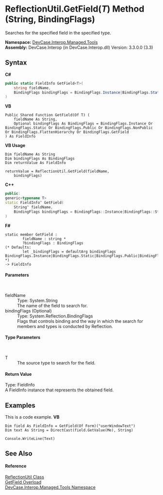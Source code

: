 # ReflectionUtil.GetField(*T*) Method (String, BindingFlags)
 

Searches for the specified field in the specified type.

**Namespace:**&nbsp;<a href="N_DevCase_Interop_Managed_Tools">DevCase.Interop.Managed.Tools</a><br />**Assembly:**&nbsp;DevCase.Interop (in DevCase.Interop.dll) Version: 3.3.0.0 (3.3)

## Syntax

**C#**<br />
``` C#
public static FieldInfo GetField<T>(
	string fieldName,
	BindingFlags bindingFlags = BindingFlags.Instance|BindingFlags.Static|BindingFlags.Public|BindingFlags.NonPublic|BindingFlags.FlattenHierarchy|BindingFlags.GetField
)

```

**VB**<br />
``` VB
Public Shared Function GetField(Of T) ( 
	fieldName As String,
	Optional bindingFlags As BindingFlags = BindingFlags.Instance Or BindingFlags.Static Or BindingFlags.Public Or BindingFlags.NonPublic Or BindingFlags.FlattenHierarchy Or BindingFlags.GetField
) As FieldInfo
```

**VB Usage**<br />
``` VB Usage
Dim fieldName As String
Dim bindingFlags As BindingFlags
Dim returnValue As FieldInfo

returnValue = ReflectionUtil.GetField(fieldName, 
	bindingFlags)
```

**C++**<br />
``` C++
public:
generic<typename T>
static FieldInfo^ GetField(
	String^ fieldName, 
	BindingFlags bindingFlags = BindingFlags::Instance|BindingFlags::Static|BindingFlags::Public|BindingFlags::NonPublic|BindingFlags::FlattenHierarchy|BindingFlags::GetField
)
```

**F#**<br />
``` F#
static member GetField : 
        fieldName : string * 
        ?bindingFlags : BindingFlags 
(* Defaults:
        let _bindingFlags = defaultArg bindingFlags BindingFlags.Instance|BindingFlags.Static|BindingFlags.Public|BindingFlags.NonPublic|BindingFlags.FlattenHierarchy|BindingFlags.GetField
*)
-> FieldInfo 

```


#### Parameters
&nbsp;<dl><dt>fieldName</dt><dd>Type: System.String<br />The name of the field to search for.</dd><dt>bindingFlags (Optional)</dt><dd>Type: System.Reflection.BindingFlags<br />Flags that controls binding and the way in which the search for members and types is conducted by Reflection.</dd></dl>

#### Type Parameters
&nbsp;<dl><dt>T</dt><dd>The source type to search for the field.</dd></dl>

#### Return Value
Type: FieldInfo<br />A FieldInfo instance that represents the obtained field.

## Examples
This is a code example. 
**VB**<br />
``` VB
Dim field As FieldInfo = GetField(Of Form)("userWindowText")
Dim text As String = DirectCast(field.GetValue(Me), String)

Console.WriteLine(Text)
```


## See Also


#### Reference
<a href="T_DevCase_Interop_Managed_Tools_ReflectionUtil">ReflectionUtil Class</a><br /><a href="Overload_DevCase_Interop_Managed_Tools_ReflectionUtil_GetField">GetField Overload</a><br /><a href="N_DevCase_Interop_Managed_Tools">DevCase.Interop.Managed.Tools Namespace</a><br />